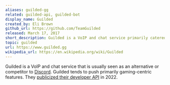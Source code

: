 ```yaml
---
aliases: guilded-gg
related: guilded-api, guilded-bot
display_name: Guilded
created_by: Eli Brown
github_url: https://github.com/TeamGuilded
released: March 17, 2017
short_description: Guilded is a VoIP and chat service primarily catered to a gaming audience.
topic: guilded
url: https://www.guilded.gg
wikipedia_url: https://en.wikipedia.org/wiki/Guilded
---
```

Guilded is a VoIP and chat service that is usually seen as an alternative or competitor to [Discord](https://github.com/topics/discord). Guilded tends to push primarily gaming-centric features. They [publicized their developer API](https://www.guilded.gg/blog/guilded-api) in 2022.
